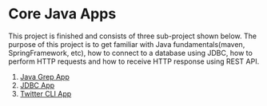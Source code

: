 # Core Java Apps
This project is finished and consists of three sub-project shown below. 
The purpose of this project is to get familiar with Java fundamentals(maven, SpringFramework, etc), how to connect to a database using JDBC, how to perform HTTP requests and how to receive HTTP response using REST API.

1. [Java Grep App](./grep/README)
2. [JDBC App](./jdbc/README)
3. [Twitter CLI App](./twitter/README)
